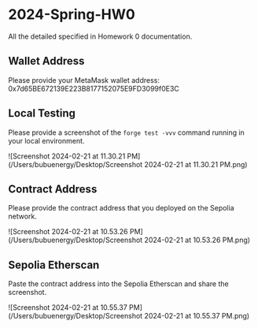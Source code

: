 # 2024-Spring-HW0

All the detailed specified in Homework 0 documentation.

## Wallet Address
Please provide your MetaMask wallet address:
0x7d65BE672139E223B8177152075E9FD3099f0E3C

## Local Testing
Please provide a screenshot of the `forge test -vvv` command running in your local environment.

![Screenshot 2024-02-21 at 11.30.21 PM](/Users/bubuenergy/Desktop/Screenshot 2024-02-21 at 11.30.21 PM.png)

## Contract Address
Please provide the contract address that you deployed on the Sepolia network.

![Screenshot 2024-02-21 at 10.53.26 PM](/Users/bubuenergy/Desktop/Screenshot 2024-02-21 at 10.53.26 PM.png)



## Sepolia Etherscan
Paste the contract address into the Sepolia Etherscan and share the screenshot.

![Screenshot 2024-02-21 at 10.55.37 PM](/Users/bubuenergy/Desktop/Screenshot 2024-02-21 at 10.55.37 PM.png)
